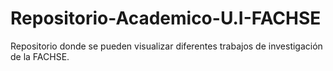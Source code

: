 # Repositorio-Academico-U.I-FACHSE
Repositorio donde se pueden visualizar diferentes trabajos de investigación de la FACHSE.
